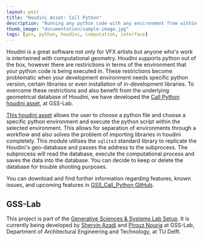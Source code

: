 ```yaml
---
layout: post
title: "Houdini Asset: Call Python"
description: "Running any python code with any environment from within Houdini"
thumb_image: "documentation/sample-image.jpg"
tags: [gss, python, houdini, computation, interface]
---
```


Houdini is a great software not only for VFX artists but anyone who's work is intertwined with computational geometry. Houdini supports python out of the box, however there are restirictions in terms of the environment that your python code is being executed in. These restrictions become problematic when your development environment needs specific python version, certain libraries or even installation of in-development libraries. To overcome these restrictions and also benefit from the underlying geometrical database of Houdini, we have developed the [Call Python houdini asset](https://github.com/shervinazadi/GSS_Call_Python), at GSS-Lab.

[This houdini asset](https://github.com/shervinazadi/GSS_Call_Python) allows the user to choose a python file and choose a specific python environment and execute the python script within the selected environment. This allows for separation of environments through a workflow and also solves the problem of importing libraries in houdini completely. This module utilises the `sqlite3` standard library to replicate the Houdini's geo-database and passes the address to the subprocess. The subprocess will read the database, execute the computational process and saves the data into the database. You can decide to keep or delete the database for trouble shooting purposes.

You can download and find further information regarding features, known issues, and upcoming features in [GSS_Call_Python GitHub](https://github.com/shervinazadi/GSS_Call_Python).

## GSS-Lab

This project is part of the [Generative Sciences & Systems Lab Setup](https://github.com/shervinazadi/GSS_PyHou_Setup). It is currently being developed by [Shervin Azadi](https://github.com/shervinazadi) and [Pirouz Nouria](https://github.com/Pirouz-Nourian) at GSS-Lab, Department of Architectural Engineering and Technology, at TU Delft.
